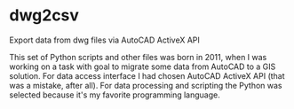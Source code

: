 dwg2csv
=======

Export data from dwg files via AutoCAD ActiveX API

This set of Python scripts and other files was born in 2011, when I was working on a task with goal to migrate some data from AutoCAD to a GIS solution.
For data access interface I had chosen AutoCAD ActiveX API (that was a mistake, after all).
For data processing and scripting the Python was selected because it's my favorite programming language.
